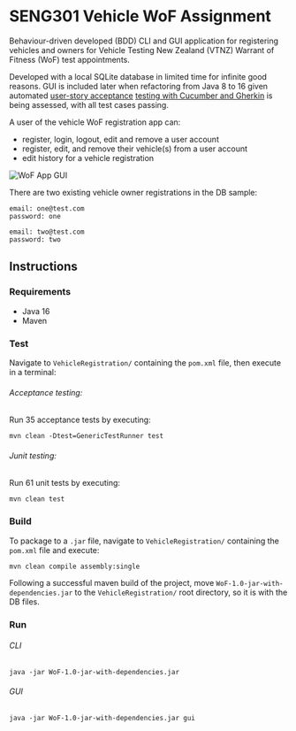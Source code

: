 # SENG301 Vehicle WoF Assignment

Behaviour-driven developed (BDD) CLI and GUI application for registering vehicles and owners
for Vehicle Testing New Zealand (VTNZ) Warrant of Fitness (WoF) test appointments.

Developed with a local SQLite database in limited time for infinite good reasons.
GUI is included later when refactoring from Java 8 to 16 given automated
[user-story acceptance](https://github.com/R055A/VehicleRegistration/blob/master/doc/UserStoryAcceptanceCriteria.pdf) 
[testing with Cucumber and Gherkin](https://github.com/R055A/VehicleRegistration/blob/master/features/) 
is being assessed, with all test cases passing.

A user of the vehicle WoF registration app can:
- register, login, logout, edit and remove a user account
- register, edit, and remove their vehicle(s) from a user account
- edit history for a vehicle registration

![WoF App GUI](https://github.com/user-attachments/assets/3b83c0c8-f8f8-43c0-8a43-64e29cdb3a7d)

There are two existing vehicle owner registrations in the DB sample:

```
email: one@test.com
password: one
```

```
email: two@test.com
password: two
```

## Instructions

### Requirements

- Java 16
- Maven

### Test

Navigate to `VehicleRegistration/` containing the `pom.xml` file, then execute in a terminal:

###### Acceptance testing:

Run 35 acceptance tests by executing:

```
mvn clean -Dtest=GenericTestRunner test
```

###### Junit testing:

Run 61 unit tests by executing:

```
mvn clean test
```

### Build

To package to a `.jar` file, navigate to `VehicleRegistration/` containing the `pom.xml` file and execute:

```
mvn clean compile assembly:single
```

Following a successful maven build of the project,
move `WoF-1.0-jar-with-dependencies.jar` to the `VehicleRegistration/`
root directory, so it is with the DB files.

### Run

###### CLI

```
java -jar WoF-1.0-jar-with-dependencies.jar
```

###### GUI

```
java -jar WoF-1.0-jar-with-dependencies.jar gui
```
